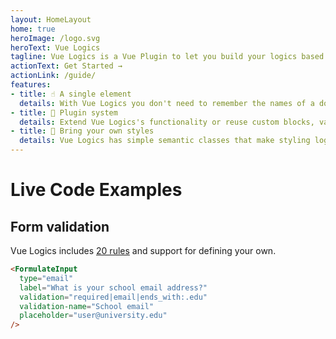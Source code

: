 ```yaml
---
layout: HomeLayout
home: true
heroImage: /logo.svg
heroText: Vue Logics
tagline: Vue Logics is a Vue Plugin to let you build your logics based on Flowy.js.
actionText: Get Started →
actionLink: /guide/
features:
- title: ☝️ A single element
  details: With Vue Logics you don't need to remember the names of a dozen components — all elements are created with a single component. Easy!
- title: 🔌 Plugin system
  details: Extend Vue Logics's functionality or reuse custom blocks, validation rules, and confitions across projects by tapping into the plugin system. Make your plugin open source to share with others!
- title: 🎨 Bring your own styles
  details: Vue Logics has simple semantic classes that make styling logics a snap. Roll your own styles or choose one of our pre-baked themes.
---
```


# Live Code Examples

## Form validation

Vue Logics includes [20 rules](/guide/validation/) and support for defining your own.

```html live
<FormulateInput
  type="email"
  label="What is your school email address?"
  validation="required|email|ends_with:.edu"
  validation-name="School email"
  placeholder="user@university.edu"
/>
```
